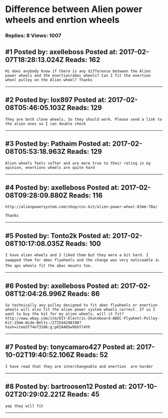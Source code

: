 # Difference between Alien power wheels and enrtion wheels

### Replies: 8 Views: 1007

## \#1 Posted by: axelleboss Posted at: 2017-02-07T18:28:13.024Z Reads: 162

```
Hi does anybody know if there is any difference between the Alien power wheels and the enertion/abec wheels? Can I fit the enertion wheel pulley on the Alien wheel? Thanks
```

---
## \#2 Posted by: lox897 Posted at: 2017-02-08T05:46:05.103Z Reads: 129

```
They are both clone wheels. So they should work. Please send a link to the alien ones so I can double check
```

---
## \#3 Posted by: Pathaim Posted at: 2017-02-08T05:53:18.963Z Reads: 129

```
Alien wheels feels softer and are more true to their rating in my opinion, enertions wheels are quite hard
```

---
## \#4 Posted by: axelleboss Posted at: 2017-02-08T09:28:09.880Z Reads: 116

```
http://alienpowersystem.com/shop/cnc-kit/alien-power-wheel-83mm-78a/

Thanks
```

---
## \#5 Posted by: Tonto2k Posted at: 2017-02-08T10:17:08.035Z Reads: 100

```
I have alien wheels and I liked them but they were a bit hard. I swapped them for abec flywheels and the change was very noticeable 👍 The aps wheels fit the abec mounts too.
```

---
## \#6 Posted by: axelleboss Posted at: 2017-02-08T12:04:26.996Z Reads: 86

```
So technically any pulley designed to fit abec flywheels or enertion wheels will also fit the alien power system wheels correct. If so I want to buy the kit for my alien wheels, will it fit?
http://www.ebay.com/itm/DIY-Electric-Skateboard-ABEC-Flywheel-Pulley-Kit-15mm-Wide-Belts-/272544248198?hash=item3f74e73186:g:pKIAAOSw9GhYl4Yh
```

---
## \#7 Posted by: tonycamaro427 Posted at: 2017-10-02T19:40:52.106Z Reads: 52

```
I have read that they are interchangeable and enertion  are harder
```

---
## \#8 Posted by: bartroosen12 Posted at: 2017-10-02T20:29:02.221Z Reads: 45

```
yep they will fit
```

---
